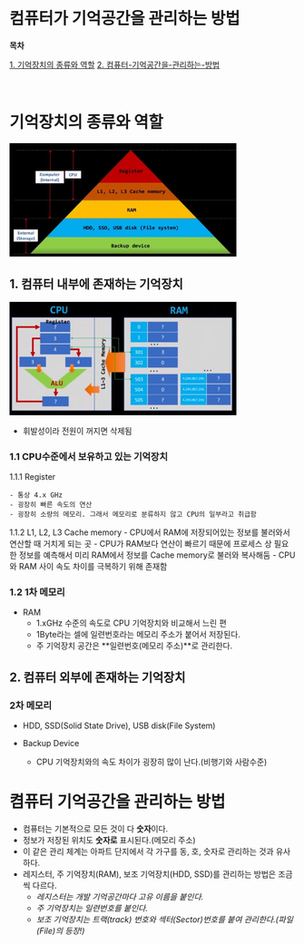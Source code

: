 # 컴퓨터가 기억공간을 관리하는 방법

**목차**

[1. 기억장치의 종류와 역할](#기억장치의-종류와-역할)
[2. 컴퓨터-기억공간을-관리하는-방법](#컴퓨터-기억공간을-관리하는-방법)

<br>

# 기억장치의 종류와 역할

<img src = './img/computer_structure.jpg' height = 200 width = 400>

<br>

## 1. 컴퓨터 내부에 존재하는 기억장치

<img src = './img/CPU_RAM.jpg' height = 200 width = 400>

- 휘발성이라 전원이 꺼지면 삭제됨

### 1.1 CPU수준에서 보유하고 있는 기억장치

1.1.1 Register

    - 통상 4.x GHz
    - 굉장히 빠른 속도의 연산
    - 굉장히 소량의 메모리. 그래서 메모리로 분류하지 않고 CPU의 일부라고 취급함

1.1.2 L1, L2, L3 Cache memory
    - CPU에서 RAM에 저장되어있는 정보를 불러와서 연산할 때 거치게 되는 곳
    - CPU가 RAM보다 연산이 빠르기 때문에 프로세스 상 필요한 정보를 예측해서 미리 RAM에서 정보를 Cache memory로 불러와 복사해둠
    - CPU와 RAM 사이 속도 차이를 극복하기 위해 존재함


### 1.2 1차 메모리

- RAM
    - 1.xGHz 수준의 속도로 CPU 기억장치와 비교해서 느린 편
    - 1Byte라는 셀에 일련번호라는 메모리 주소가 붙어서 저장된다.
    - 주 기억장치 공간은 **일련번호(메모리 주소)**로 관리한다.
## 2. 컴퓨터 외부에 존재하는 기억장치

### 2차 메모리

- HDD, SSD(Solid State Drive), USB disk(File System)
- Backup Device

    - CPU 기억장치와의 속도 차이가 굉장히 많이 난다.(비행기와 사람수준)

# 켬퓨터 기억공간을 관리하는 방법

- 컴퓨터는 기본적으로 모든 것이 다 **숫자**이다.
- 정보가 저장된 위치도 **숫자로** 표시된다.(메모리 주소)
- 이 같은 관리 체계는 아파트 단지에서 각 가구를 동, 호, 숫자로 관리하는 것과 유사하다.
- 레지스터, 주 기억장치(RAM), 보조 기억장치(HDD, SSD)를 관리하는 방법은 조금씩 다르다.
    - *레지스터는 개발 기억공간마다 고유 이름을 붙인다.*
    - *주 기억장치는 일련번호를 붙인다.*
    - *보조 기억장치는 트랙(track) 번호와 섹터(Sector)번호를 붙여 관리한다.(파일(File)의 등장!)*